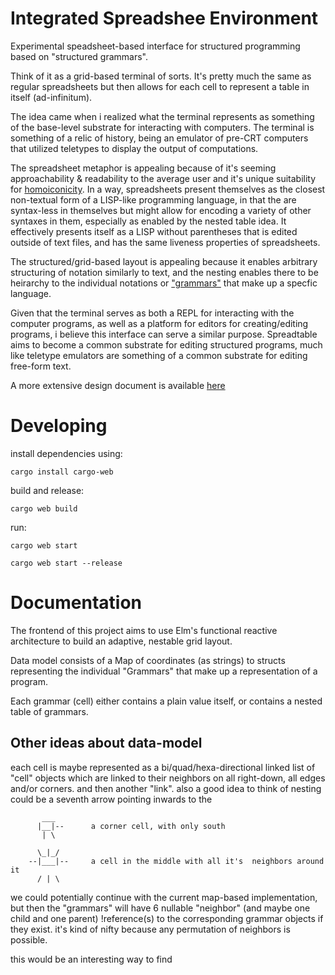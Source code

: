# Integrated Spreadshee Environment

Experimental speadsheet-based interface for structured programming based on "structured grammars".

Think of it as a grid-based terminal of sorts. It's pretty much the same as regular spreadsheets but then allows for each cell to represent a table in itself (ad-infinitum).

The idea came when i realized what the terminal represents as something of the base-level substrate for interacting with computers. 
The terminal is something of a relic of history, being an emulator of pre-CRT computers that utilized teletypes to display the output of computations. 

The spreadsheet metaphor is appealing because of it's seeming approachability & readability to the average user and it's unique suitability for [homoiconicity](https://en.wikipedia.org/wiki/Homoiconicity). 
In a way, spreadsheets present themselves as the closest non-textual form of a LISP-like programming language, in that the are syntax-less in themselves but might allow for encoding a variety of other syntaxes 
in them, especially as enabled by the nested table idea. It effectively presents itself as a LISP without parentheses that is edited outside of text files, and has the same liveness properties of spreadsheets.

The structured/grid-based layout is appealing because it enables arbitrary structuring of notation similarly to text, and the nesting enables there to be heirarchy to the individual notations or ["grammars"](https://en.wikibooks.org/wiki/Introduction_to_Programming_Languages/Grammars) 
that make up a specfic language. 

Given that the terminal serves as both a REPL for interacting with the computer programs, as well as a platform for editors for creating/editing programs, i believe this interface can serve a similar purpose. Spreadtable aims to become a common substrate for editing structured programs, much like teletype emulators are something of a common substrate for editing free-form text.

A more extensive design document is available [here](https://docs.google.com/document/d/1Sq8BbzPhFWX8j5_7Rtlu1IfgGYJRWQ3Sb5A__jI3AE4/edit?usp=sharing)

# Developing

install dependencies using:
```
cargo install cargo-web
```

build and release:
```
cargo web build
```

run:
```
cargo web start

cargo web start --release
```

# Documentation

The frontend of this project aims to use Elm's functional reactive architecture to build an adaptive, nestable grid layout. 

Data model consists of a Map of coordinates (as strings) to structs representing the individual "Grammars" that make up a 
representation of a program.

Each grammar (cell) either contains a plain value itself, or contains a nested table of grammars.

## Other ideas about data-model

each cell is maybe represented as a bi/quad/hexa-directional linked list of "cell" objects which are linked to their neighbors on all right-down, all edges and/or corners. and then another "link".
also a good idea to think of nesting could be a seventh arrow pointing inwards to the 

```
       ___ 
      |__|--      a corner cell, with only south
       | \

      \_|_/ 
    --|___|--     a cell in the middle with all it's  neighbors around it
      / | \

```

we could potentially continue with the current map-based implementation, but then the "grammars" will have 6 nullable "neighbor" (and maybe one child and one parent) !reference(s) to the corresponding grammar objects if they exist.
it's kind of nifty because any permutation of neighbors is possible.

this would be an interesting way to find 

